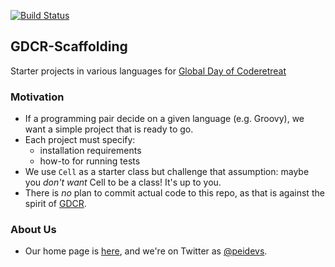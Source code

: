 [![Build Status](https://travis-ci.org/peidevs/GDCR-Scaffolding.svg?branch=master)](https://travis-ci.org/peidevs/GDCR-Scaffolding)

## GDCR-Scaffolding
Starter projects in various languages for [Global Day of Coderetreat](http://globalday.coderetreat.org/)

### Motivation

* If a programming pair decide on a given language (e.g. Groovy), we want a simple project that is ready to go.
* Each project must specify:
    * installation requirements
    * how-to for running tests
* We use `Cell` as a starter class but challenge that assumption: maybe you *don't want* Cell to be a class! It's up to you.
* There is *no* plan to commit actual code to this repo, as that is against the spirit of [GDCR](http://globalday.coderetreat.org/).

### About Us

* Our home page is [here](https://peidevs.github.io), and we're on Twitter as [@peidevs](http://twitter.com/peidevs).
